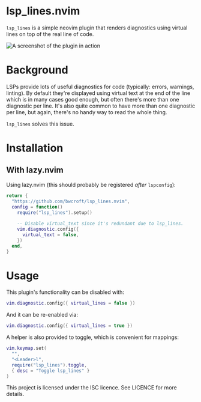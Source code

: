 # lsp_lines.nvim

`lsp_lines` is a simple neovim plugin that renders diagnostics using virtual
lines on top of the real line of code.

![A screenshot of the plugin in action](screenshot.png)

# Background

LSPs provide lots of useful diagnostics for code (typically: errors, warnings,
linting). By default they're displayed using virtual text at the end of the
line which is in many cases good enough, but often there's more than one
diagnostic per line. It's also quite common to have more than one diagnostic
per line, but again, there's no handy way to read the whole thing.

`lsp_lines` solves this issue.

# Installation

## With lazy.nvim

Using lazy.nvim (this should probably be registered _after_ `lspconfig`):

```lua
return {
  "https://github.com/bwcroft/lsp_lines.nvim",
  config = function()
    require("lsp_lines").setup()
    
    -- Disable virtual_text since it's redundant due to lsp_lines.
    vim.diagnostic.config({
      virtual_text = false,
    })
  end,
}
```

# Usage

This plugin's functionality can be disabled with:

```lua
vim.diagnostic.config({ virtual_lines = false })
```

And it can be re-enabled via:

```lua
vim.diagnostic.config({ virtual_lines = true })
```

A helper is also provided to toggle, which is convenient for mappings:

```lua
vim.keymap.set(
  "",
  "<Leader>l",
  require("lsp_lines").toggle,
  { desc = "Toggle lsp_lines" }
)
```

This project is licensed under the ISC licence. See LICENCE for more details.
